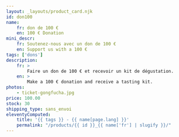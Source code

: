 ```yaml
---
layout: _layouts/product_card.njk
id: don100
name:
    fr: don de 100 €
    en: 100 € Donation
mini_descr:
    fr: Soutenez-nous avec un don de 100 €
    en: Support us with a 100 €
tags: ['dons']
description: 
    fr: >
        Faire un don de 100 € et recevoir un kit de dégustation.
    en: >
        Make a 100 € donation and receive a tasting kit.
photos:
    - ticket-gongfucha.jpg
price: 100.00
stock: 30
shipping_type: sans_envoi
eleventyComputed:
    title: '{{ tags }} - {{ name[page.lang] }}'
    permalink: "/products/{{ id }}_{{ name['fr'] | slugify }}/"
---
```

